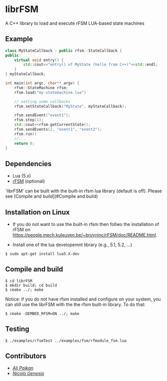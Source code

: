 # librFSM
A C++ library to load and execute rFSM LUA-based state machines

Example
-------
```c++
class MyStateCallback : public rfsm::StateCallback {
public:
    virtual void entry() {
        std::cout<<"entry() of MyState (hello from C++)"<<std::endl;
    }
} myStateCallback;

int main(int argc, char** argv) {
    rfsm::StateMachine rfsm;   
    rfsm.load("my-statemachine.lua")

    // setting some callbacks
    rfsm.setStateCallback("MyState", myStateCallback);    

    rfsm.sendEvent("event1");
    rfsm.step(1);    
    std::cout<<rfsm.getCurrentState();
    rfsm.sendEvents(2, "event1", "event2");
    rfsm.run()
    //...    
    return 0;
}
```

Dependencies 
------------
* Lua (5.x)
* [rFSM](https://people.mech.kuleuven.be/~bruyninc/rFSM/doc/README.html) (optional)

`librFSM' can be built with the built-in rfsm lua library (default is off). Please see [Compile and build](#Compile and build) 


Installation on Linux
---------------------
* If you do not want to use the built-in rfsm then follwo the installation of 
rFSM on https://people.mech.kuleuven.be/~bruyninc/rFSM/doc/README.html. 

* Install one of the lua developemnt library (e.g., 5.1, 5.2, ...)

```
$ sudo apt-get install lua5.X-dev
```

Compile and build
-----------------
```
$ cd librFSM
$ mkdir build; cd build
$ cmake ../; make
```
Notice: if you do not have rfsm installed and configure on your system, you can 
still use the librFSM with the the rfsm built-in library. To do that: 

```
$ cmake -DEMBED_RFSM=ON ../; make
```


Testing
-------
```
$ ./examples/rfsmTest ../examples/fsm/rfmodule_fsm.lua
```

Contributors
-------------
* [*Ali Paikan*](https://github.com/apaikan)
* [*Nicolò Genesio*](https://github.com/Nicogene)

